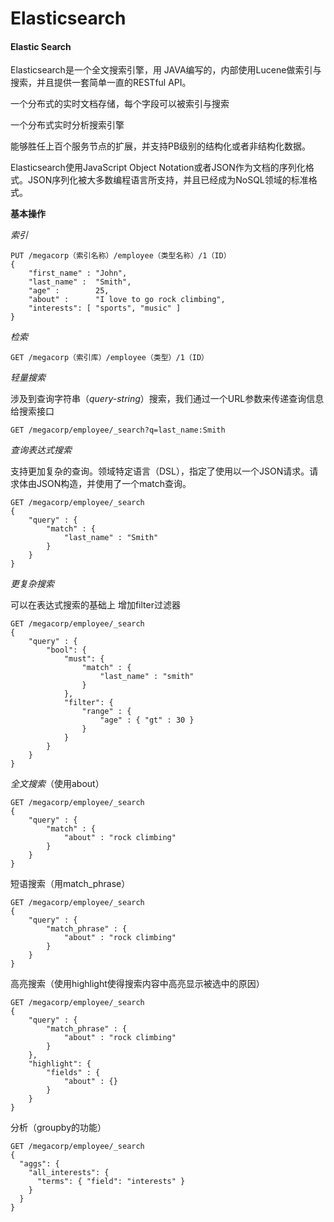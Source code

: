 # Elasticsearch



#### Elastic Search

Elasticsearch是一个全文搜索引擎，用 JAVA编写的，内部使用Lucene做索引与搜索，并且提供一套简单一直的RESTful API。

一个分布式的实时文档存储，每个字段可以被索引与搜索

一个分布式实时分析搜索引擎

能够胜任上百个服务节点的扩展，并支持PB级别的结构化或者非结构化数据。

Elasticsearch使用JavaScript Object Notation或者JSON作为文档的序列化格式。JSON序列化被大多数编程语言所支持，并且已经成为NoSQL领域的标准格式。

**基本操作**

_索引_

```text
PUT /megacorp（索引名称）/employee（类型名称）/1（ID）
{
    "first_name" : "John",
    "last_name" :  "Smith",
    "age" :        25,
    "about" :      "I love to go rock climbing",
    "interests": [ "sports", "music" ]
}
```

_检索_

```text
GET /megacorp（索引库）/employee（类型）/1（ID）
```

_轻量搜索_

涉及到查询字符串（_query-string_）搜索，我们通过一个URL参数来传递查询信息给搜索接口

```text
GET /megacorp/employee/_search?q=last_name:Smith
```

_查询表达式搜索_

支持更加复杂的查询。领域特定语言（DSL），指定了使用以一个JSON请求。请求体由JSON构造，并使用了一个match查询。

```text
GET /megacorp/employee/_search
{
    "query" : {
        "match" : {
            "last_name" : "Smith"
        }
    }
}
```

_更复杂搜索_

可以在表达式搜索的基础上 增加filter过滤器

```text
GET /megacorp/employee/_search
{
    "query" : {
        "bool": {
            "must": {
                "match" : {
                    "last_name" : "smith" 
                }
            },
            "filter": {
                "range" : {
                    "age" : { "gt" : 30 } 
                }
            }
        }
    }
}
```

_全文搜索_（使用about）

```text
GET /megacorp/employee/_search
{
    "query" : {
        "match" : {
            "about" : "rock climbing"
        }
    }
}
```

短语搜索（用match\_phrase）

```text
GET /megacorp/employee/_search
{
    "query" : {
        "match_phrase" : {
            "about" : "rock climbing"
        }
    }
}
```

高亮搜索（使用highlight使得搜索内容中高亮显示被选中的原因）

```text
GET /megacorp/employee/_search
{
    "query" : {
        "match_phrase" : {
            "about" : "rock climbing"
        }
    },
    "highlight": {
        "fields" : {
            "about" : {}
        }
    }
}
```

分析（groupby的功能）

```text
GET /megacorp/employee/_search
{
  "aggs": {
    "all_interests": {
      "terms": { "field": "interests" }
    }
  }
}
```

